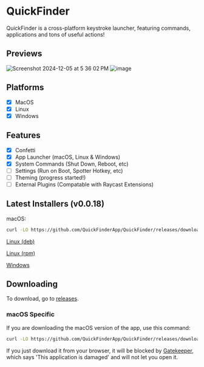 # QuickFinder

QuickFinder is a cross-platform keystroke launcher, featuring commands, applications and tons of useful actions!

## Previews

![Screenshot 2024-12-05 at 5 36 02 PM](https://github.com/user-attachments/assets/e00d8b6a-f9b8-4025-a3cb-e9cf352aa476)
![image](https://github.com/user-attachments/assets/b8ec276f-0b1c-4a95-9ceb-0858bfe8a1fb)

## Platforms

- [x] MacOS
- [x] Linux
- [x] Windows

## Features

- [x] Confetti
- [x] App Launcher (macOS, Linux & Windows)
- [x] System Commands (Shut Down, Reboot, etc)
- [ ] Settings (Run on Boot, Spotter Hotkey, etc)
- [ ] Theming (progress started!)
- [ ] External Plugins (Compatable with Raycast Extensions)

## Latest Installers (v0.0.18)

macOS:

```bash
curl -LO https://github.com/QuickFinderApp/QuickFinder/releases/download/v0.0.18/quickfinder-macos.dmg
```

[Linux (deb)](https://github.com/QuickFinderApp/QuickFinder/releases/download/v0.0.18/quick-finder-amd64-installer.deb)

[Linux (rpm)](https://github.com/QuickFinderApp/QuickFinder/releases/download/v0.0.18/quick-finder-x86_64-installer.rpm)

[Windows](https://github.com/QuickFinderApp/QuickFinder/releases/download/v0.0.18/quickfinder-windows-installer.exe)

## Downloading

To download, go to [releases](https://github.com/QuickFinderApp/QuickFinder/releases).

### macOS Specific

If you are downloading the macOS version of the app, use this command:

```bash
curl -LO https://github.com/QuickFinderApp/QuickFinder/releases/download/<release>/quickfinder-macos.dmg
```

If you just download it from your browser, it will be blocked by [Gatekeeper](https://disable-gatekeeper.github.io/), which says 'This application is damaged' and will not let you open it.
